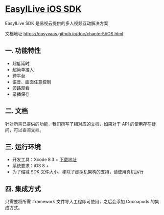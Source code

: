 # [EasyILive iOS SDK](https://github.com/easyvaas/EasyLive_iOS)
EasyILive SDK 是易视云提供的多人视频互动解决方案

文档地址 https://easyvaas.github.io/doc/chapter5/iOS.html

## 一. 功能特性

* 超低延时
* 超简单接入
* 跨平台
* 语音、画面任意控制
* 旁路观看
* 录播保存

## 二. 文档
针对所需已提供的功能，我们撰写了相对应的[文档](https://easyvaas.github.io/doc/chapter5/iOS.html)，如果对于 API 的使用存在疑问，可以查阅文档。

## 三. 运行环境
* 开发工具：Xcode 8.3 + [下载地址](https://itunes.apple.com/us/app/xcode/id497799835?ls=1&mt=12)
* 系统要求：iOS 8 +
* 为了缩减 SDK 文件大小，移除了虚拟机架构的支持，请使用真机运行

## 四. 集成方式
只需要将所需 .framework 文件导入工程即可使用，之后会添加 Cocoapods 的集成方式。


